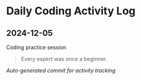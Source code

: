 # Daily Coding Activity Log

## 2024-12-05

Coding practice session

> Every expert was once a beginner.

*Auto-generated commit for activity tracking*

